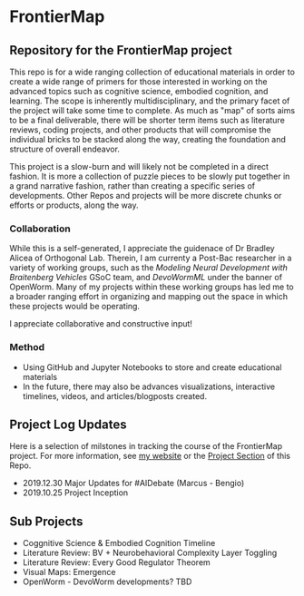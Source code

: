 # FrontierMap


## Repository for the FrontierMap project  

This repo is for a wide ranging collection of educational materials in order to create a wide range of primers for those interested in working on the advanced topics such as cognitive science, embodied cognition, and learning. The scope is inherently multidisciplinary, and the primary facet of the project will take some time to complete. As much as "map" of sorts aims to be a final deliverable, there will be shorter term items such as literature reviews, coding projects, and other products that will compromise the individual bricks to be stacked along the way, creating the foundation and structure of overall endeavor. 

This project is a slow-burn and will likely not be completed in a direct fashion. It is more a collection of puzzle pieces to be slowly put together in a grand narrative fashion, rather than creating a specific series of developments. Other Repos and projects will be more discrete chunks or efforts or products, along the way. 

### Collaboration
While this is a self-generated, I appreciate the guidenace of Dr Bradley Alicea of Orthogonal Lab. Therein, I am currenty a Post-Bac researcher in a variety of working groups, such as the *Modeling Neural Development with Braitenberg Vehicles* GSoC team, and *DevoWormML* under the banner of OpenWorm. Many of my projects within these working groups has led me to a broader ranging effort in organizing and mapping out the space in which these projects would be operating.

I appreciate collaborative and constructive input!

### Method
- Using GitHub and Jupyter Notebooks to store and create educational materials
- In the future, there may also be advances visualizations, interactive timelines, videos, and articles/blogposts created.



## Project Log Updates
Here is a selection of milstones in tracking the course of the FrontierMap project. For more information, see [my website](https://sites.google.com/view/jesparent) or the [Project Section](https://github.com/jesparent/FrontierMap/projects) of this Repo. 

- 2019.12.30 Major Updates for #AIDebate (Marcus - Bengio)
- 2019.10.25 Project Inception


## Sub Projects
- Coggnitive Science & Embodied Cognition Timeline
- Literature Review: BV + Neurobehavioral Complexity Layer Toggling
- Literature Review: Every Good Regulator Theorem
- Visual Maps: Emergence 
- OpenWorm - DevoWorm developments? TBD
